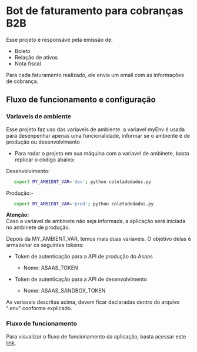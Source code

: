 # Bot de faturamento para cobranças B2B

Esse projeto é responsáve pela emissão de:
- Boleto
- Relação de ativos
- Nota fiscal

Para cada faturamento realizado, ele envia um email com as informações de cobrança.

## Fluxo de funcionamento e configuração

### Variaveis de ambiente

Esse projeto faz uso das variaveis de ambiente. a variavel myEnv é usada para desenpenhar apenas uma funcionalidade, informar se o ambiente é de produção ou desenvolvimento

- Para rodar o projeto em sua máquina com a variavel de ambinete, basta replicar o código abaixo:

Desenvolvimento:
```bash
   export MY_AMBIENT_VAR='dev'; python coletadedados.py
```

Produção:-
```bash
   export MY_AMBIENT_VAR='prod'; python coletadedados.py
```

**Atenção:**
<br>
Caso a variavel de ambinete não seja informada, a aplicação será iniciada no ambinete de produção.

Depois da MY_AMBIENT_VAR, temos mais duas variaveis. O objetivo delas é armazenar os seguintes tokens:

- Token de autenticação para a API de produção do Asaas
   - Nome: ASAAS_TOKEN

- Token de autenticação para a API de desenvolvimento
   - Nome: ASAAS_SANDBOX_TOKEN

As variaveis descritas acima, devem ficar declaradas dentro do arquivo ".env" conforme explicado.

### Fluxo de funcionamento

Para visualizar o fluxo de funcionamento da aplicação, basta acessar este [link](https://miro.com/app/live-embed/uXjVMsBAMo8=/?moveToViewport=20291,1806,9695,4691&embedId=125589149693).